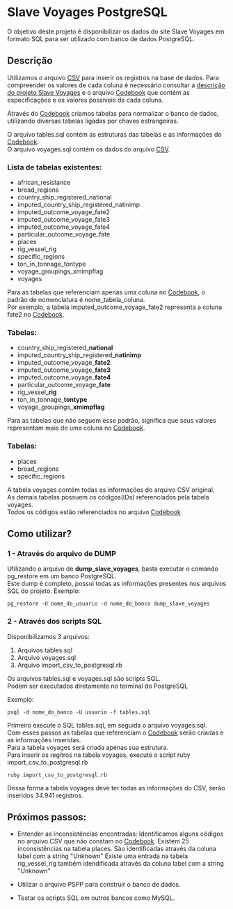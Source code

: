 # Slave Voyages PostgreSQL
O objetivo deste projeto é disponibilizar os dados do site Slave Voyages em formato SQL para ser utilizado com banco de dados PostgreSQL.

## Descrição
Utilizamos o arquivo [CSV](https://www.slavevoyages.org/documents/download/tastdb-2010.csv) para inserir os registros na base de dados. 
Para compreender os valores de cada coluna é necessário consultar a [descrição do projeto Slave Voyages](https://www.slavevoyages.org/voyage/about#methodology/introduction/0/pt/) e  o arquivo [Codebook](https://www.slavevoyages.org/documents/download/Codebook2013_5-3_final.pdf) que contém as especificações e os valores possíveis de cada coluna.

Através do [Codebook](https://www.slavevoyages.org/documents/download/Codebook2013_5-3_final.pdf) criamos tabelas para normalizar o banco de dados, utilizando diversas tabelas ligadas por chaves estrangeiras. 

O arquivo tables.sql contém as estruturas das tabelas e as informações do [Codebook](https://www.slavevoyages.org/documents/download/Codebook2013_5-3_final.pdf).<br /> 
O arquivo voyages.sql contém os dados do arquivo [CSV](https://www.slavevoyages.org/documents/download/tastdb-2010.csv).

### Lista de tabelas existentes:

- african_resistance
- broad_regions
- country_ship_registered_national
- imputed_country_ship_registered_natinimp
- imputed_outcome_voyage_fate2
- imputed_outcome_voyage_fate3
- imputed_outcome_voyage_fate4
- particular_outcome_voyage_fate
- places
- rig_vessel_rig
- specific_regions
- ton_in_tonnage_tontype
- voyage_groupings_xmimpflag
- voyages

Para as tabelas que referenciam apenas uma coluna no [Codebook](https://www.slavevoyages.org/documents/download/Codebook2013_5-3_final.pdf), o padrão de nomenclatura é nome_tabela_coluna. <br />
Por exemplo, a tabela imputed_outcome_voyage_fate2 representa a coluna fate2 no [Codebook](https://www.slavevoyages.org/documents/download/Codebook2013_5-3_final.pdf).

### Tabelas:

- country_ship_registered_**national**
- imputed_country_ship_registered_**natinimp**
- imputed_outcome_voyage_**fate2**
- imputed_outcome_voyage_**fate3**
- imputed_outcome_voyage_**fate4**
- particular_outcome_voyage_**fate**
- rig_vessel_**rig**
- ton_in_tonnage_**tontype**
- voyage_groupings_**xmimpflag**

Para as tabelas que não seguem esse padrão, significa que seus valores representam mais de uma coluna no [Codebook](https://www.slavevoyages.org/documents/download/Codebook2013_5-3_final.pdf).

### Tabelas: 

- places
- broad_regions
- specific_regions

A tabela voyages contém todas as informações do arquivo CSV original. <br />
As demais tabelas possuem os códigos(IDs) referenciados pela tabela voyages. <br /> 
Todos os códigos estão referenciados no arquivo [Codebook](https://www.slavevoyages.org/documents/download/Codebook2013_5-3_final.pdf)

## Como utilizar?

### 1 - Através do arquivo de DUMP
Utilizando o arquivo de **dump_slave_voyages**, basta executar o comando pg_restore em um banco PostgreSQL.<br />
Este dump é completo, possui todas as informações presentes nos arquivos SQL do projeto.
Exemplo:

`pg_restore -U nome_do_usuario -d nome_do_banco dump_slave_voyages`

### 2 - Através dos scripts SQL
Disponibilizamos 3 arquivos:

1. Arquivos tables.sql
2. Arquivo voyages.sql
3. Arquivo import_csv_to_postgresql.rb

Os arquivos tables.sql e voyages.sql são scripts SQL. <br />
Podem ser executados diretamente no terminal do PostgreSQL

Exemplo:

`psql -d nome_do_banco -U usuario -f tables.sql`

Primeiro execute o SQL tables.sql, em seguida o arquivo voyages.sql.<br />
Com esses passos as tabelas que referenciam o [Codebook](https://www.slavevoyages.org/documents/download/Codebook2013_5-3_final.pdf) serão criadas e as informações inseridas. <br />
Para a tabela voyages será criada apenas sua estrutura. <br /> 
Para inserir os regitros na tabela voyages, execute o script ruby import_csv_to_postgresql.rb

`ruby import_csv_to_postgresql.rb`

Dessa forma a tabela voyages deve ter todas as informações do CSV, serão inseridos 34.941 registros.

## Próximos passos:

- Entender as inconsistências encontradas:
Identificamos alguns códigos no arquivo CSV que não constam no [Codebook](https://www.slavevoyages.org/documents/download/Codebook2013_5-3_final.pdf).
Existem 25 inconsistências na tabela places. São identificadas através da coluna label com a string "Unknown"
Existe uma entrada na tabela rig_vessel_rig também idendificada através da coluna label com a string "Unknown"

- Utilizar o arquivo PSPP para construir o banco de dados.
- Testar os scripts SQL em outros bancos como MySQL.
